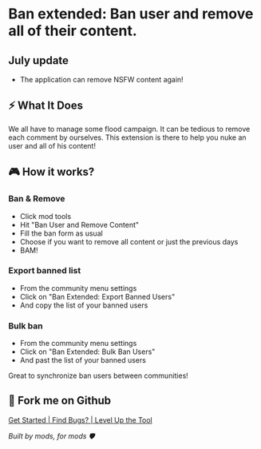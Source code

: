 # Ban extended: Ban user and remove all of their content.

## July update
* The application can remove NSFW content again!

## ⚡️ What It Does

We all have to manage some flood campaign. It can be tedious to remove each comment by ourselves. This extension is there to help you nuke an user and all of his content!

## 🎮 How it works?
### Ban & Remove
* Click mod tools
* Hit "Ban User and Remove Content"
* Fill the ban form as usual
* Choose if you want to remove all content or just the previous days
* BAM!

### Export banned list
* From the community menu settings
* Click on "Ban Extended: Export Banned Users"
* And copy the list of your banned users

### Bulk ban
* From the community menu settings
* Click on "Ban Extended: Bulk Ban Users"
* And past the list of your banned users

Great to synchronize ban users between communities!

## 🍴 Fork me on Github
[Get Started | Find Bugs? | Level Up the Tool](https://github.com/jackmg2/RedditApps)

*Built by mods, for mods 🛡️*